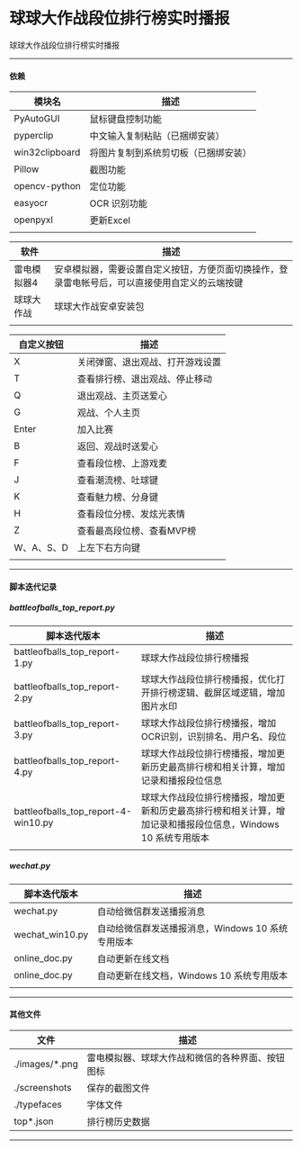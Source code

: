 # 球球大作战段位排行榜实时播报
球球大作战段位排行榜实时播报


---


#### 依赖

|模块名|描述|
|---|---|
|PyAutoGUI|鼠标键盘控制功能|
|pyperclip|中文输入复制粘贴（已捆绑安装）|
|win32clipboard|将图片复制到系统剪切板（已捆绑安装）|
|Pillow|截图功能|
|opencv-python|定位功能|
|easyocr|OCR 识别功能|
|openpyxl|更新Excel|
|||

|软件|描述|
|---|---|
|雷电模拟器4|安卓模拟器，需要设置自定义按钮，方便页面切换操作，登录雷电帐号后，可以直接使用自定义的云端按键|
|球球大作战|球球大作战安卓安装包|
|||

|自定义按钮|描述|
|---|---|
|X|关闭弹窗、退出观战、打开游戏设置|
|T|查看排行榜、退出观战、停止移动|
|Q|退出观战、主页送爱心|
|G|观战、个人主页|
|Enter|加入比赛|
|B|返回、观战时送爱心|
|F|查看段位榜、上游戏麦|
|J|查看潮流榜、吐球键|
|K|查看魅力榜、分身键|
|H|查看段位分榜、发炫光表情|
|Z|查看最高段位榜、查看MVP榜|
|W、A、S、D|上左下右方向键|
|||

---


#### 脚本迭代记录

##### battleofballs_top_report.py

|脚本迭代版本|描述|
|---|---|
|battleofballs_top_report-1.py|球球大作战段位排行榜播报|
|battleofballs_top_report-2.py|球球大作战段位排行榜播报，优化打开排行榜逻辑、截屏区域逻辑，增加图片水印|
|battleofballs_top_report-3.py|球球大作战段位排行榜播报，增加OCR识别，识别排名、用户名、段位|
|battleofballs_top_report-4.py|球球大作战段位排行榜播报，增加更新历史最高排行榜和相关计算，增加记录和播报段位信息|
|battleofballs_top_report-4-win10.py|球球大作战段位排行榜播报，增加更新和历史最高排行榜和相关计算，增加记录和播报段位信息，Windows 10 系统专用版本|
|||

##### wechat.py

|脚本迭代版本|描述|
|---|---|
|wechat.py|自动给微信群发送播报消息|
|wechat_win10.py|自动给微信群发送播报消息，Windows 10 系统专用版本|
|online_doc.py|自动更新在线文档|
|online_doc.py|自动更新在线文档，Windows 10 系统专用版本|
|||


---


#### 其他文件

|文件|描述|
|---|---|
|./images/*.png|雷电模拟器、球球大作战和微信的各种界面、按钮图标|
|./screenshots|保存的截图文件|
|./typefaces|字体文件|
|top*.json|排行榜历史数据|

---


